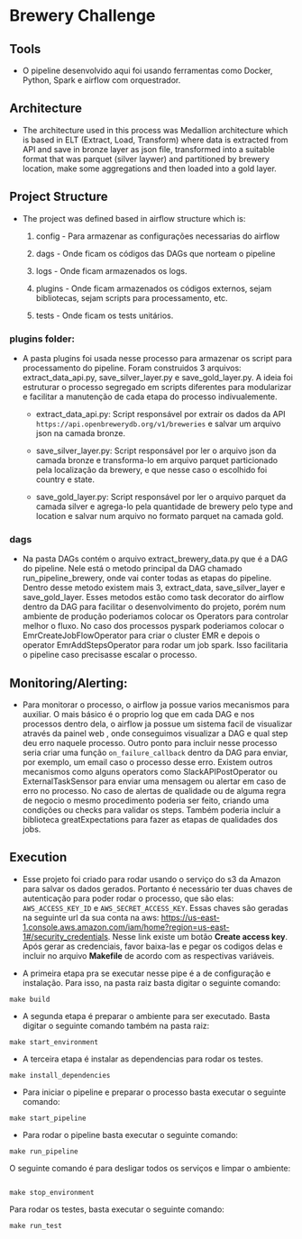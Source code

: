 # Brewery Challenge


## Tools

* O pipeline desenvolvido aqui foi usando ferramentas como Docker, Python, Spark e airflow com orquestrador.


## Architecture

* The architecture used in this process was Medallion architecture which is based in ELT (Extract, Load, Transform) where data is extracted from API and save in bronze layer as json file, transformed into a suitable format that was parquet (silver laywer) and partitioned by brewery location, make some aggregations and then loaded into a gold layer.


## Project Structure

* The project was defined based in airflow structure which is:

    1. config - Para armazenar as configurações necessarias do airflow

    2. dags - Onde ficam os códigos das DAGs que norteam o pipeline 

    3. logs - Onde ficam armazenados os logs.

    4. plugins - Onde ficam armazenados os códigos externos, sejam bibliotecas, sejam scripts para processamento, etc.

    5. tests - Onde ficam os tests unitários.


### plugins folder:

* A pasta plugins foi usada nesse processo para armazenar os script para processamento do pipeline. Foram construidos 3 arquivos: extract_data_api.py, save_silver_layer.py e save_gold_layer.py. A ideia foi estruturar o processo segregado em scripts diferentes para modularizar e facilitar a manutenção de cada etapa do processo indivualemente.

    - extract_data_api.py: Script responsável por extrair os dados da API `https://api.openbrewerydb.org/v1/breweries` e salvar um arquivo json na camada bronze.

    - save_silver_layer.py: Script responsável por ler o arquivo json da camada bronze e transforma-lo em arquivo parquet particionado pela localização da brewery, e que nesse caso o escolhido foi country e state.

    - save_gold_layer.py: Script responsável por ler o arquivo parquet da camada silver e agrega-lo pela quantidade de brewery pelo type and location e salvar num arquivo no formato parquet na camada gold.

### dags


* Na pasta DAGs contém o arquivo extract_brewery_data.py que é a DAG do pipeline. Nele está o metodo principal da DAG chamado run_pipeline_brewery, onde vai conter todas as etapas do pipeline. Dentro desse metodo existem mais 3, extract_data, save_silver_layer e save_gold_layer. Esses metodos estão como task decorator do airflow dentro da DAG para facilitar o desenvolvimento do projeto, porém num ambiente de produção poderiamos colocar os Operators para controlar melhor o fluxo. No caso dos processos pyspark poderiamos colocar o EmrCreateJobFlowOperator para criar o cluster EMR e depois o operator EmrAddStepsOperator para rodar um job spark. Isso facilitaria o pipeline caso precisasse escalar o processo.


## Monitoring/Alerting:

* Para monitorar o processo, o airflow ja possue varios mecanismos para auxiliar. O mais básico é o proprio log que em cada DAG e nos processos dentro dela, o airflow ja possue um sistema facil de visualizar através da painel web , onde conseguimos visualizar a DAG e qual step deu erro naquele processo.
Outro ponto para incluir nesse processo seria criar uma função `on_failure_callback` dentro da DAG para enviar, por exemplo, um email caso o processo desse erro. Existem outros mecanismos como alguns operators como SlackAPIPostOperator ou ExternalTaskSensor para enviar uma mensagem ou alertar em caso de erro no processo. No caso de alertas de qualidade ou de alguma regra de negocio o mesmo procedimento poderia ser feito, criando uma condições ou checks para validar os steps. Também poderia incluir a biblioteca greatExpectations para fazer as etapas de qualidades dos jobs.


## Execution

* Esse projeto foi criado para rodar usando o serviço do s3 da Amazon para salvar os dados gerados. Portanto é necessário ter duas chaves de autenticação para poder rodar o processo, que são elas: `AWS_ACCESS_KEY_ID` e `AWS_SECRET_ACCESS_KEY`. Essas chaves são geradas na seguinte url da sua conta na aws: https://us-east-1.console.aws.amazon.com/iam/home?region=us-east-1#/security_credentials. Nesse link existe um botão **Create access key**. Após gerar as credenciais, favor baixa-las e pegar os codigos delas e incluir no arquivo **Makefile** de acordo com as respectivas variáveis.



* A primeira etapa pra se executar nesse pipe é a de configuração e instalação. Para isso, na pasta raiz basta digitar o seguinte comando:

```
make build

```

* A segunda etapa é preparar o ambiente para ser executado. Basta digitar o seguinte comando também na pasta raiz:

```
make start_environment

```

* A terceira etapa é instalar as dependencias para rodar os testes.

```
make install_dependencies

```

* Para iniciar o pipeline e preparar o processo basta executar o seguinte comando:

```
make start_pipeline

```

* Para rodar o pipeline basta executar o seguinte comando:

```
make run_pipeline

```

O seguinte comando é para desligar todos os serviços e limpar o ambiente:

```

make stop_environment

```

Para rodar os testes, basta executar o seguinte comando:

```
make run_test

```
